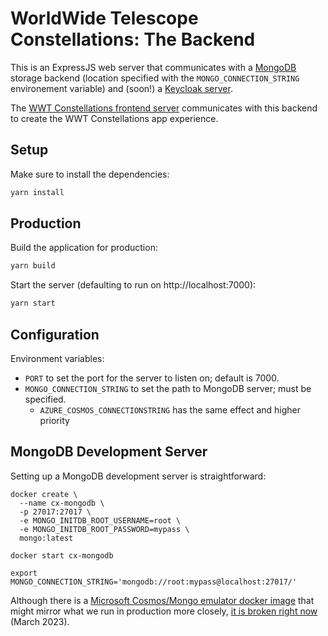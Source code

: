 # WorldWide Telescope Constellations: The Backend

This is an ExpressJS web server that communicates with a [MongoDB] storage
backend (location specified with the `MONGO_CONNECTION_STRING` environement
variable) and (soon!) a [Keycloak server][keycloak].

[keycloak]: https://www.keycloak.org/
[MongoDB]: https://www.mongodb.com/

The [WWT Constellations frontend server][frontend] communicates with this
backend to create the WWT Constellations app experience.

[frontend]: https://github.com/WorldWideTelescope/wwt-constellations-frontend/


## Setup

Make sure to install the dependencies:

```bash
yarn install
```


## Production

Build the application for production:

```bash
yarn build
```

Start the server (defaulting to run on http://localhost:7000):

```bash
yarn start
```


## Configuration

Environment variables:

- `PORT` to set the port for the server to listen on; default is 7000.
- `MONGO_CONNECTION_STRING` to set the path to MongoDB server; must be specified.
  - `AZURE_COSMOS_CONNECTIONSTRING` has the same effect and higher priority


## MongoDB Development Server

Setting up a MongoDB development server is straightforward:

```
docker create \
  --name cx-mongodb \
  -p 27017:27017 \
  -e MONGO_INITDB_ROOT_USERNAME=root \
  -e MONGO_INITDB_ROOT_PASSWORD=mypass \
  mongo:latest

docker start cx-mongodb

export MONGO_CONNECTION_STRING='mongodb://root:mypass@localhost:27017/'
```

Although there is a [Microsoft Cosmos/Mongo emulator docker image][ms-mongo]
that might mirror what we run in production more closely, [it is broken right
now][1] (March 2023).

[ms-mongo]: https://learn.microsoft.com/en-us/azure/cosmos-db/docker-emulator-linux
[1]: https://github.com/MicrosoftDocs/azure-docs/issues/94775

